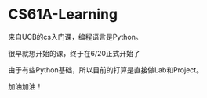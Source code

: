 # CS61A-Learning
来自UCB的cs入门课，编程语言是Python。

很早就想开始的课，终于在6/20正式开始了

由于有些Python基础，所以目前的打算是直接做Lab和Project。

加油加油！
